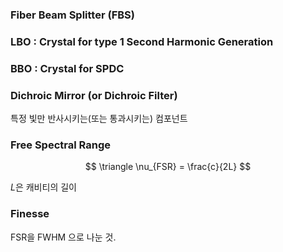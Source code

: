 ### Fiber Beam Splitter (FBS)


### LBO : Crystal for type 1 Second Harmonic Generation

### BBO : Crystal for SPDC

### Dichroic Mirror (or Dichroic Filter)

특정 빛만 반사시키는(또는 통과시키는) 컴포넌트


### Free Spectral Range

$$
\triangle \nu_{FSR} = \frac{c}{2L}
$$

$L$은 캐비티의 길이

### Finesse

FSR을 FWHM 으로 나눈 것.